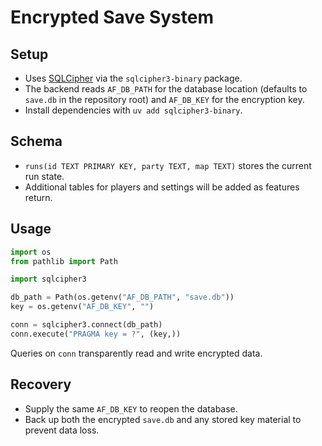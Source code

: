 # Encrypted Save System

## Setup
- Uses [SQLCipher](https://www.zetetic.net/sqlcipher/) via the `sqlcipher3-binary` package.
- The backend reads `AF_DB_PATH` for the database location (defaults to `save.db` in the repository root) and `AF_DB_KEY` for the encryption key.
- Install dependencies with `uv add sqlcipher3-binary`.

## Schema
- `runs(id TEXT PRIMARY KEY, party TEXT, map TEXT)` stores the current run state.
- Additional tables for players and settings will be added as features return.

## Usage
```python
import os
from pathlib import Path

import sqlcipher3

db_path = Path(os.getenv("AF_DB_PATH", "save.db"))
key = os.getenv("AF_DB_KEY", "")

conn = sqlcipher3.connect(db_path)
conn.execute("PRAGMA key = ?", (key,))
```
Queries on `conn` transparently read and write encrypted data.

## Recovery
- Supply the same `AF_DB_KEY` to reopen the database.
- Back up both the encrypted `save.db` and any stored key material to prevent data loss.
